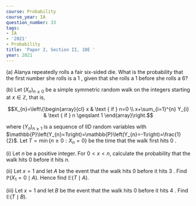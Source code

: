 ```yaml
---
course: Probability
course_year: IA
question_number: 33
tags:
- IA
- '2021'
- Probability
title: 'Paper 2, Section II, 10E '
year: 2021
---
```




(a) Alanya repeatedly rolls a fair six-sided die. What is the probability that the first number she rolls is a 1 , given that she rolls a 1 before she rolls a $6 ?$

(b) Let $\left(X_{n}\right)_{n \geqslant 0}$ be a simple symmetric random walk on the integers starting at $x \in \mathbb{Z}$, that is,

$$X_{n}=\left\{\begin{array}{cl}
x & \text { if } n=0 \\
x+\sum_{i=1}^{n} Y_{i} & \text { if } n \geqslant 1
\end{array}\right.$$

where $\left(Y_{n}\right)_{n \geqslant 1}$ is a sequence of IID random variables with $\mathbb{P}\left(Y_{n}=1\right)=\mathbb{P}\left(Y_{n}=-1\right)=\frac{1}{2}$. Let $T=\min \left\{n \geqslant 0: X_{n}=0\right\}$ be the time that the walk first hits 0 .

(i) Let $n$ be a positive integer. For $0<x<n$, calculate the probability that the walk hits 0 before it hits $n$.

(ii) Let $x=1$ and let $A$ be the event that the walk hits 0 before it hits 3 . Find $\mathbb{P}\left(X_{1}=0 \mid A\right)$. Hence find $\mathbb{E}(T \mid A)$.

(iii) Let $x=1$ and let $B$ be the event that the walk hits 0 before it hits 4 . Find $\mathbb{E}(T \mid B)$.